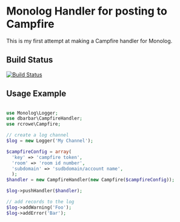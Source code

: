 # Monolog Handler for posting to Campfire

This is my first attempt at making a Campfire handler for Monolog.

## Build Status

[![Build Status](https://travis-ci.org/dbarbar/CampfireHandler.png?branch=master)](undefined)

## Usage Example

````php

use Monolog\Logger;
use dbarbar\CampfireHandler;
use rcrowe\Campfire;

// create a log channel
$log = new Logger('My Channel');

$campfireConfig = array(
  'key' => 'campfire token',
  'room' => 'room id number',
  'subdomain' => 'sudbdomain/account name',
  );
$handler = new CampfireHandler(new Campfire($campfireConfig));

$log->pushHandler($handler);

// add records to the log
$log->addWarning('Foo');
$log->addError('Bar');

````
